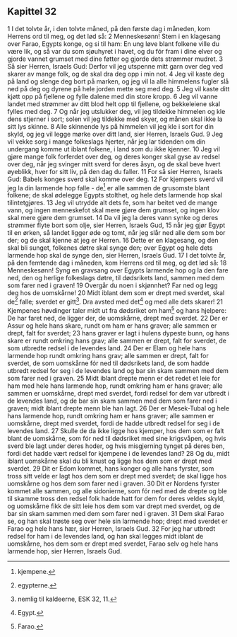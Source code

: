 ## Kapittel 32

1 I det tolvte år, i den tolvte måned, på den første dag i måneden, kom Herrens ord til meg, og det lød så:
2 Menneskesønn! Stem i en klagesang over Farao, Egypts konge, og si til ham: En ung løve blant folkene ville du være lik, og så var du som sjøuhyret i havet, og du fór fram i dine elver og gjorde vannet grumset med dine føtter og gjorde dets strømmer mudret.
3 Så sier Herren, Israels Gud: Derfor vil jeg utspenne mitt garn over deg ved skarer av mange folk, og de skal dra deg opp i min not.
4 Jeg vil kaste deg på land og slenge deg bort på marken, og jeg vil la alle himmelens fugler slå ned på deg og dyrene på hele jorden mette seg med deg.
5 Jeg vil kaste ditt kjøtt opp på fjellene og fylle dalene med din store kropp.
6 Jeg vil vanne landet med strømmer av ditt blod helt opp til fjellene, og bekkeleiene skal fylles med deg.
7 Og når jeg utslukker deg, vil jeg tildekke himmelen og kle dens stjerner i sort; solen vil jeg tildekke med skyer, og månen skal ikke la sitt lys skinne.
8 Alle skinnende lys på himmelen vil jeg kle i sort for din skyld, og jeg vil legge mørke over ditt land, sier Herren, Israels Gud.
9 Jeg vil vekke sorg i mange folkeslags hjerter, når jeg lar tidenden om din undergang komme ut iblant folkene, i land som du ikke kjenner.
10 Jeg vil gjøre mange folk forferdet over deg, og deres konger skal gyse av redsel over deg, når jeg svinger mitt sverd for deres åsyn, og de skal beve hvert øyeblikk, hver for sitt liv, på den dag du faller.
11 For så sier Herren, Israels Gud: Babels konges sverd skal komme over deg.
12 For kjempers sverd vil jeg la din larmende hop falle - de[^1] er alle sammen de grusomste blant folkene; de skal ødelegge Egypts stolthet, og hele dets larmende hop skal tilintetgjøres.
13 Jeg vil utrydde alt dets fe, som har beitet ved de mange vann, og ingen menneskefot skal mere gjøre dem grumset, og ingen klov skal mere gjøre dem grumset.
14 Da vil jeg la deres vann synke og deres strømmer flyte bort som olje, sier Herren, Israels Gud,
15 når jeg gjør Egypt til en ørken, så landet ligger øde og tomt, når jeg slår ned alle dem som bor der; og de skal kjenne at jeg er Herren.
16 Dette er en klagesang, og den skal bli sunget, folkenes døtre skal synge den; over Egypt og hele dets larmende hop skal de synge den, sier Herren, Israels Gud.
17 I det tolvte år, på den femtende dag i måneden, kom Herrens ord til meg, og det lød så:
18 Menneskesønn! Syng en gravsang over Egypts larmende hop og la den fare ned, den og herlige folkeslags døtre, til dødsrikets land, sammen med dem som farer ned i graven!
19 Overgår du noen i skjønnhet? Far ned og legg deg hos de uomskårne!
20 Midt iblant dem som er drept med sverdet, skal de[^2] falle; sverdet er gitt[^3]. Dra avsted med det[^4] og med alle dets skarer!
21 Kjempenes høvdinger taler midt ut fra dødsriket om ham[^5] og hans hjelpere: De har faret ned, de ligger der, de uomskårne, drept med sverdet.
22 Der er Assur og hele hans skare, rundt om ham er hans graver; alle sammen er drept, falt for sverdet;
23 hans graver er lagt i hulens dypeste bunn, og hans skare er rundt omkring hans grav; alle sammen er drept, falt for sverdet, de som utbredte redsel i de levendes land.
24 Der er Elam og hele hans larmende hop rundt omkring hans grav; alle sammen er drept, falt for sverdet, de som uomskårne fór ned til dødsrikets land, de som hadde utbredt redsel for seg i de levendes land og bar sin skam sammen med dem som farer ned i graven.
25 Midt iblant drepte menn er det redet et leie for ham med hele hans larmende hop, rundt omkring ham er hans graver; alle sammen er uomskårne, drept med sverdet, fordi redsel for dem var utbredt i de levendes land, og de bar sin skam sammen med dem som farer ned i graven; midt iblant drepte menn ble han lagt.
26 Der er Mesek-Tubal og hele hans larmende hop, rundt omkring ham er hans graver; alle sammen er uomskårne, drept med sverdet, fordi de hadde utbredt redsel for seg i de levendes land.
27 Skulle de da ikke ligge hos kjemper, hos dem som er falt blant de uomskårne, som fór ned til dødsriket med sine krigsvåpen, og hvis sverd ble lagt under deres hoder, og hvis misgjerning tynget på deres ben, fordi det hadde vært redsel for kjempene i de levendes land?
28 Og du, midt iblant uomskårne skal du bli knust og ligge hos dem som er drept med sverdet.
29 Dit er Edom kommet, hans konger og alle hans fyrster, som tross sitt velde er lagt hos dem som er drept med sverdet; de skal ligge hos uomskårne og hos dem som farer ned i graven.
30 Dit er Nordens fyrster kommet alle sammen, og alle sidonierne, som fór ned med de drepte og ble til skamme tross den redsel folk hadde hatt for dem for deres veldes skyld, og uomskårne fikk de sitt leie hos dem som var drept med sverdet, og de bar sin skam sammen med dem som farer ned i graven.
31 Dem skal Farao se, og han skal trøste seg over hele sin larmende hop; drept med sverdet er Farao og hele hans hær, sier Herren, Israels Gud.
32 For jeg har utbredt redsel for ham i de levendes land, og han skal legges midt iblant de uomskårne, hos dem som er drept med sverdet, Farao selv og hele hans larmende hop, sier Herren, Israels Gud.

[^1]:  kjempene.
[^2]:  egypterne.
[^3]:  nemlig til kaldeerne, ESK 32, 11.
[^4]:  Egypt.
[^5]:  Farao.
